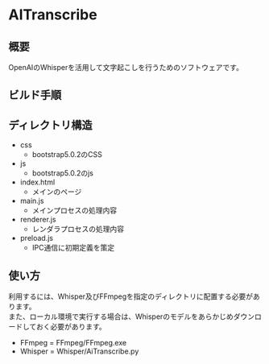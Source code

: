 # AITranscribe

## 概要
OpenAIのWhisperを活用して文字起こしを行うためのソフトウェアです。

## ビルド手順

## ディレクトリ構造
- css
    - bootstrap5.0.2のCSS
- js
    - bootstrap5.0.2のjs
- index.html
    - メインのページ
- main.js
    - メインプロセスの処理内容
- renderer.js
    - レンダラプロセスの処理内容
- preload.js
    - IPC通信に初期定義を策定

## 使い方
利用するには、Whisper及びFFmpegを指定のディレクトリに配置する必要があります。  
また、ローカル環境で実行する場合は、Whisperのモデルをあらかじめダウンロードしておく必要があります。
- FFmpeg = FFmpeg/FFmpeg.exe
- Whisper = Whisper/AiTranscribe.py